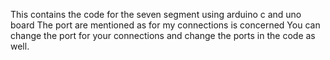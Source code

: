 This contains the code for the seven segment using arduino c and uno board
The port are mentioned as for my connections is concerned 
You can change the port for your connections and change the ports in  the code as well.
